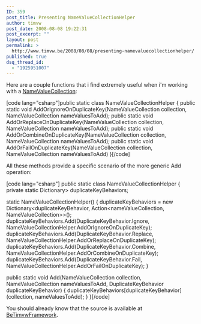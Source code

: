 ```yaml
---
ID: 359
post_title: Presenting NameValueCollectionHelper
author: timvw
post_date: 2008-08-08 19:22:31
post_excerpt: ""
layout: post
permalink: >
  http://www.timvw.be/2008/08/08/presenting-namevaluecollectionhelper/
published: true
dsq_thread_id:
  - "1925951007"
---
```

<p>Here are a couple functions that i find extremely useful when i'm working with a <a href="http://msdn.microsoft.com/en-us/library/system.collections.specialized.namevaluecollection.aspx">NameValueCollection</a>:</p>
[code lang="csharp"]public static class NameValueCollectionHelper
{
 public static void AddOrIgnoreOnDuplicateKey(NameValueCollection collection, NameValueCollection nameValuesToAdd);
 public static void AddOrReplaceOnDuplicateKey(NameValueCollection collection, NameValueCollection nameValuesToAdd);
 public static void AddOrCombineOnDuplicateKey(NameValueCollection collection, NameValueCollection nameValuesToAdd);
 public static void AddOrFailOnDuplicateKey(NameValueCollection collection, NameValueCollection nameValuesToAdd)
}[/code]
<p>All these methods provide a specific scenario of the more generic Add operation:</p>
[code lang="csharp"] public static class NameValueCollectionHelper
{
 private static Dictionary<duplicateKeyBehavior, Action<nameValueCollection, NameValueCollection>> duplicateKeyBehaviors;

 static NameValueCollectionHelper()
 {
  duplicateKeyBehaviors = new Dictionary<duplicateKeyBehavior, Action<nameValueCollection, NameValueCollection>>();
  duplicateKeyBehaviors.Add(DuplicateKeyBehavior.Ignore, NameValueCollectionHelper.AddOrIgnoreOnDuplicateKey);
  duplicateKeyBehaviors.Add(DuplicateKeyBehavior.Replace, NameValueCollectionHelper.AddOrReplaceOnDuplicateKey);
  duplicateKeyBehaviors.Add(DuplicateKeyBehavior.Combine, NameValueCollectionHelper.AddOrCombineOnDuplicateKey);
  duplicateKeyBehaviors.Add(DuplicateKeyBehavior.Fail, NameValueCollectionHelper.AddOrFailOnDuplicateKey);
 }

 public static void Add(NameValueCollection collection, NameValueCollection nameValuesToAdd, DuplicateKeyBehavior duplicateKeyBehavior)
{
 duplicateKeyBehaviors[duplicateKeyBehavior](collection, nameValuesToAdd);
}
}[/code]
<p>You should already know that the source is available at <a href="http://www.codeplex.com/BeTimvwFramework">BeTimvwFramework</a>.</p>